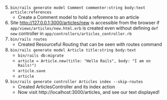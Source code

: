 5. `bin/rails generate model Comment commenter:string body:text article:references`
    - Create a Comment model to hold a reference to an article
4. Site http://127.0.0.1:3000/articles/new is accessible from the browser if `app/views/articles/new.html.erb` is created even without defining `def new` controller in `app/controllers/articles_controller.rb` 
3. `bin/rails routes`
    - Created Resourceful Routing that can be seen with routes command
2. `bin/rails generate model Article title:string body:text`
    - `bin/rails db:migrate`
    - `article = Article.new(title: "Hello Rails", body: "I am on Rails!")`
    - `article.save`
    - `article`
1. `bin/rails generate controller Articles index --skip-routes`
    - Created ArticlesController and its index action
    - Now visit http://localhost:3000/articles, and see our text displayed!
